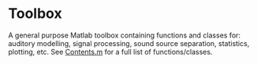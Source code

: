 # Toolbox

A general purpose Matlab toolbox containing functions and classes for: auditory modelling, signal processing, sound source separation, statistics, plotting, etc. See [Contents.m](https://github.com/IoSR-Surrey/Toolbox/blob/master/Contents.m) for a full list of functions/classes.
